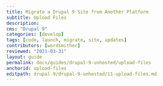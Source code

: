 ```yaml
---
title: Migrate a Drupal 9 Site from Another Platform
subtitle: Upload Files
description: 
cms: "Drupal 9"
categories: [develop]
tags: [code, launch, migrate, site, updates]
contributors: [wordsmither]
reviewed: "2021-03-31"
layout: guide
permalink: docs/guides/drupal-9-unhosted/upload-files
anchorid: upload-files
editpath: drupal-9/drupal-9-unhosted/11-upload-files.md
---
```


<Partial file="drupal-9/migrate-add-files-part1.md" />
   <Partial file="drupal-9/migrate-add-files-part2-nested.md" />
   <Partial file="drupal-9/migrate-add-files-part3.md" />